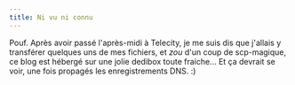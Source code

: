 ```yaml
---
title: Ni vu ni connu
---
```


Pouf. Après avoir passé l'après-midi à Telecity, je me suis dis que j'allais y
transférer quelques uns de mes fichiers, et *zou* d'un coup de scp-magique, ce
blog est hébergé sur une jolie dedibox toute fraiche... Et ça devrait se voir,
une fois propagés les enregistrements DNS. :)

